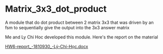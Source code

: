 # Matrix_3x3_dot_product
A module that do dot product between 2 matrix 3x3 that was driven by an fsm to sequentially give the output into the 3x3 answer matrix

Me and Ly Chi Hoc developed this module.
Here's the report on the material 

[HW6-report_-1810930_-Lý-Chí-Học.docx](https://github.com/4DV4NC3M3N7/Matrix_3x3_dot_product/files/9297710/HW6-report_-1810930_-Ly-Chi-H.c.docx)
